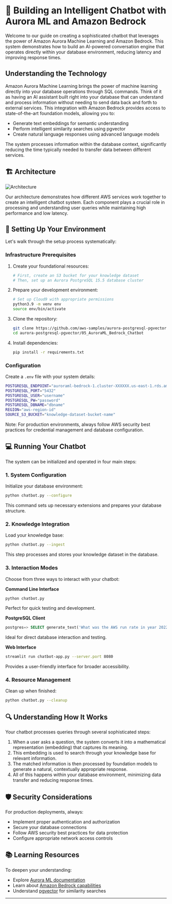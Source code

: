 # 🤖 Building an Intelligent Chatbot with Aurora ML and Amazon Bedrock

Welcome to our guide on creating a sophisticated chatbot that leverages the power of Amazon Aurora Machine Learning and Amazon Bedrock. This system demonstrates how to build an AI-powered conversation engine that operates directly within your database environment, reducing latency and improving response times.

## Understanding the Technology

Amazon Aurora Machine Learning brings the power of machine learning directly into your database operations through SQL commands. Think of it as having an AI assistant built right into your database that can understand and process information without needing to send data back and forth to external services. This integration with Amazon Bedrock provides access to state-of-the-art foundation models, allowing you to:

- Generate text embeddings for semantic understanding
- Perform intelligent similarity searches using pgvector
- Create natural language responses using advanced language models

The system processes information within the database context, significantly reducing the time typically needed to transfer data between different services.

## 🏗️ Architecture

![Architecture](static/architecture.png)

Our architecture demonstrates how different AWS services work together to create an intelligent chatbot system. Each component plays a crucial role in processing and understanding user queries while maintaining high performance and low latency.

## 🚀 Setting Up Your Environment

Let's walk through the setup process systematically:

### Infrastructure Prerequisites

1. Create your foundational resources:
   ```bash
   # First, create an S3 bucket for your knowledge dataset
   # Then, set up an Aurora PostgreSQL 15.5 database cluster
   ```

2. Prepare your development environment:
   ```bash
   # Set up Cloud9 with appropriate permissions
   python3.9 -m venv env
   source env/bin/activate
   ```

3. Clone the repository:
   ```bash
   git clone https://github.com/aws-samples/aurora-postgresql-pgvector.git
   cd aurora-postgresql-pgvector/05_AuroraML_Bedrock_Chatbot
   ```

4. Install dependencies:
   ```bash
   pip install -r requirements.txt
   ```

### Configuration

Create a `.env` file with your system details:
```bash
POSTGRESQL_ENDPOINT="auroraml-bedrock-1.cluster-XXXXXX.us-east-1.rds.amazonaws.com"
POSTGRESQL_PORT="5432"
POSTGRESQL_USER="username"
POSTGRESQL_PW="password"
POSTGRESQL_DBNAME="dbname"
REGION="aws-region-id"
SOURCE_S3_BUCKET="knowledge-dataset-bucket-name"
```

Note: For production environments, always follow AWS security best practices for credential management and database configuration.

## 💻 Running Your Chatbot

The system can be initialized and operated in four main steps:

### 1. System Configuration
Initialize your database environment:
```bash
python chatbot.py --configure
```
This command sets up necessary extensions and prepares your database structure.

### 2. Knowledge Integration
Load your knowledge base:
```bash
python chatbot.py --ingest
```
This step processes and stores your knowledge dataset in the database.

### 3. Interaction Modes

Choose from three ways to interact with your chatbot:

**Command Line Interface**
```bash
python chatbot.py
```
Perfect for quick testing and development.

**PostgreSQL Client**
```sql
postgres=> SELECT generate_text('What was the AWS run rate in year 2022?')
```
Ideal for direct database interaction and testing.

**Web Interface**
```bash
streamlit run chatbot-app.py --server.port 8080
```
Provides a user-friendly interface for broader accessibility.

### 4. Resource Management
Clean up when finished:
```bash
python chatbot.py --cleanup
```

## 🔍 Understanding How It Works

Your chatbot processes queries through several sophisticated steps:

1. When a user asks a question, the system converts it into a mathematical representation (embedding) that captures its meaning.
2. This embedding is used to search through your knowledge base for relevant information.
3. The matched information is then processed by foundation models to generate a natural, contextually appropriate response.
4. All of this happens within your database environment, minimizing data transfer and reducing response times.

## 🛡️ Security Considerations

For production deployments, always:
- Implement proper authentication and authorization
- Secure your database connections
- Follow AWS security best practices for data protection
- Configure appropriate network access controls

## 📚 Learning Resources

To deepen your understanding:
- Explore [Aurora ML documentation](https://docs.aws.amazon.com/AmazonRDS/latest/AuroraUserGuide/aurora-ml.html)
- Learn about [Amazon Bedrock capabilities](https://aws.amazon.com/bedrock/)
- Understand [pgvector](https://github.com/pgvector/pgvector) for similarity searches

---
